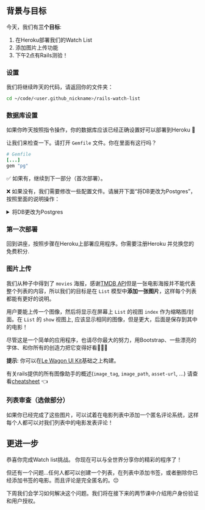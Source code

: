 ## 背景与目标

今天，我们有**三个目标**:

1. 在Heroku部署我们的Watch List
2. 添加图片上传功能
3. 下午2点有Rails测验！

### 设置

我们将继续昨天的代码，请返回你的文件夹：

```bash
cd ~/code/<user.github_nickname>/rails-watch-list
```

### 数据库设置

如果你昨天按照指令操作，你的数据库应该已经正确设置好可以部署到Heroku 🚀

让我们来检查一下。请打开 `Gemfile` 文件。你在里面有这行吗？

```ruby
# Gemfile
[...]
gem "pg"
```

✅ 如果有，继续到下一部分（首次部署）。

❌ 如果没有，我们需要修改一些配置文件。请展开下面“将DB更改为Postgres”，按照里面的说明操作：

<details>
<summary markdown='span'>将DB更改为Postgres</summary>
打开 `config/database.yml` 文件，**删除**里面所有内容，并替换为：

```yaml
default: &default
  adapter: postgresql
  encoding: unicode
  pool: 5

development:
  <<: *default
  database: rails-watch-list_development

test:
  <<: *default
  database: rails-watch-list_test

production:
  <<: *default
  database: rails_watch_list_production
  username: rails_watch_list
  password: <%= ENV["RAILS_WATCH_LIST_DATABASE_PASSWORD"] %>
```

打开你的终端并运行：

```bash
rails db:create
rails db:migrate
rails db:seed
```
</details>

### 第一次部署

回到讲座，按照步骤在Heroku上部署应用程序。你需要注册Heroku 并兑换您的免费积分.

### 图片上传

我们从种子中得到了 `movies` 海报，感谢[TMDB API](https://developers.themoviedb.org/3)但是一张电影海报并不能代表整个列表的内容，所以我们的目标是在 `List` 模型中**添加一张图片**，这样每个列表都能有更好的说明。

用户要能上传一个图像，然后将显示在屏幕上 `List` 的视图 `index` 作为缩略图/封面。在 `List` 的 `show` 视图上, 应该显示相同的图像，但是更大，后面是保存到其中的电影！

尽管这是一个简单的应用程序，也请尽你最大的努力，用Bootstrap、一些漂亮的字体、和你所有的创造力把它变得好看🎨😊🎨

**提示**: 你可以在[Le Wagon UI Kit](https://uikit.lewagon.com/)基础之上构建。

有关rails提供的所有图像助手的概述(`image_tag`, `image_path`, `asset-url`, ...) 请查看[cheatsheet](https://kitt.lewagon.com/knowledge/cheatsheets/rails_image_helpers) 👈

### 列表审查（选做部分）

如果你已经完成了这些图片，可以试着在电影列表中添加一个匿名评论系统，这样每个人都可以对我们列表中的电影发表评论！

## 更进一步

恭喜你完成Watch list挑战。 你现在可以与全世界分享你的精彩的程序了！

但还有一个问题...任何人都可以创建一个列表，在列表中添加书签，或者删除你已经添加书签的电影。而且评论是完全匿名的。😔

下周我们会学习如何解决这个问题。我们将在接下来的两节课中介绍用户身份验证和用户授权。
